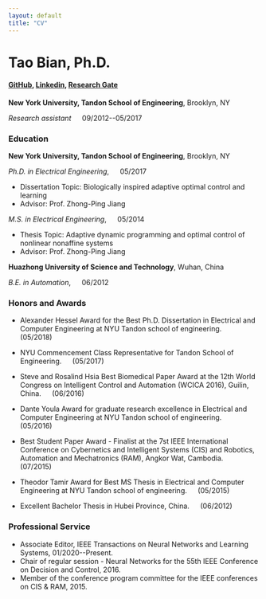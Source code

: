 ```yaml
---
layout: default
title: "CV"
---
```



# Tao Bian, Ph.D.

#### [GitHub](https://github.com/tao-bian-nyu), [Linkedin](https://www.linkedin.com/in/tao-bian-a278717a), [Research Gate](https://www.researchgate.net/profile/Tao_Bian2)

<!---
&nbsp;
### Experience

**Bank of America Merrill Lynch**, New York, NY

*Assistent vice president; Quantitative finance analyst*	&emsp;	06/2017--Present
-->

**New York University, Tandon School of Engineering**, Brooklyn, NY

*Research assistant*	&emsp;	09/2012--05/2017

### Education

**New York University, Tandon School of Engineering**, Brooklyn, NY

*Ph.D. in Electrical Engineering*, 	&emsp;	05/2017

  * Dissertation Topic: Biologically inspired adaptive optimal control and learning
  * Advisor: Prof. Zhong-Ping Jiang

*M.S. in Electrical Engineering*, 	&emsp;	05/2014

  * Thesis Topic: Adaptive dynamic programming and optimal control of nonlinear nonaffine systems
  * Advisor: Prof. Zhong-Ping Jiang

**Huazhong University of Science and Technology**, Wuhan, China

*B.E. in Automation*,	&emsp;	06/2012


### Honors and Awards

  * Alexander Hessel Award for the Best Ph.D. Dissertation in Electrical and Computer Engineering at NYU Tandon school of engineering.	&emsp;	(05/2018)

  * NYU Commencement Class Representative for Tandon School of Engineering.	&emsp;	(05/2017)

  * Steve and Rosalind Hsia Best Biomedical Paper Award at the 12th World Congress on Intelligent Control and Automation (WCICA 2016), Guilin, China.	&emsp;	(06/2016)

  * Dante Youla Award for graduate research excellence in Electrical and Computer Engineering at NYU Tandon school of engineering.	&emsp;	(05/2016)

  * Best Student Paper Award - Finalist at the 7st IEEE International Conference on Cybernetics and Intelligent Systems (CIS) and Robotics, Automation and Mechatronics (RAM), Angkor Wat, Cambodia.	&emsp;	(07/2015)

  * Theodor Tamir Award for Best MS Thesis in Electrical and Computer Engineering at NYU Tandon school of engineering.	&emsp;	(05/2015)

  * Excellent Bachelor Thesis in Hubei Province, China.	&emsp;	(06/2012)

### Professional Service

* Associate Editor, IEEE Transactions on Neural Networks and Learning Systems, 01/2020--Present.
* Chair of regular session - Neural Networks for the 55th IEEE Conference on Decision and Control, 2016.
* Member of the conference program committee for the IEEE conferences on CIS & RAM, 2015.

